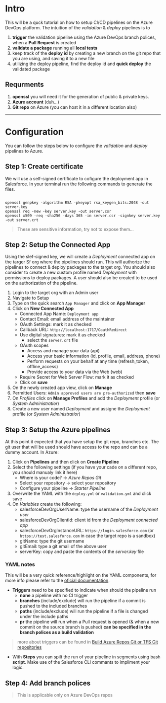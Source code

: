 # Intro

This will be a quck tutorial on how to setup CI/CD pipelines on the Azure DevOps platform. The intuition of the *validation* & *deploy* pipelines is to

1. **trigger** the validation pipeline using the Azure DevOps branch polices, when a **Pull Request** is created
2. **validate a package** running all **local tests**
3. keep track of the **deploy id** by creating a new branch on the git repo that you are using, and saving it to a new file
4. utilizing the deploy pipeline, find the deploy id and **quick deploy** the validated package

## Requrments

1. **openssl** you will need it for the generation of public & private keys.
2. **Azure account** (duh...)
3. **Git repo** on Azure (you can host it in a different location also)

___

# Configuration

You can follow the steps below to configure the *validation* and *deploy* pipelines to Azure.

## Step 1: Create certificate

We will use a self-signed certificate to cofigure the deployment app in Salesforce. In your terminal run the following commands to generate the files.

```shell

openssl genpkey -algorithm RSA -pkeyopt rsa_keygen_bits:2048 -out server.key
openssl req -new -key server.key -out server.csr
openssl x509 -req -sha256 -days 365 -in server.csr -signkey server.key -out server.crt
```

> These are sensitive information, try not to expose them...

## Step 2: Setup the Connected App

Using the slef-signed key, we will create a *Deployment* connected app on the targer Sf org where the pipelines should run. This will authorize the pipelines to connect & deploy packages to the target org. You should also consider to create a new custom profile named *Deployment* with permissions to deploy packages. A user should also be created to be used on the authorization of the pipeline.

1. Login to the target org with an Admin user
2. Navigate to Setup
3. Type on the quick search `App Manager` and click on **App Manager**
4. Click on **New Connected App**
   - Connected App Name: `Deployment app`
   - Contact Email: email address of the maintainer
   - OAuth Settings: mark it as checked
   - Callback URL: `http://localhost:1717/OauthRedirect`
   - Use digital signatures: mark it as checked
     - select the `server.crt` file
   - OAuth scopes
     - Access and manage your data (api)
     - Access your basic information (id, profile, email, address, phone)
     - Perform requests on your behalf at any time (refresh_token, offline_access)
     - Provide access to your data via the Web (web)
   - Require Secret for Web Server Flow: mark it as checked
   - Click on **save**
5. On the newly created app view, click on **Manage**
6. Permitted Users: `Admin approved users are pre-authorized` then **save**
7. On *Profiles* click on **Manage Profiles** and add the *Deployment* profile (or *System Administratior*)
8. Create a new user named *Deployment* and assigne the *Deployment* profile (or *System Administratior*)

## Step 3: Setup the Azure pipelines

At this point it expected that you have setup the git repo, branches etc. The git user that will be used should have access to the repo and can be a dummy account. In Azure:

1. Click on **Pipelines** and then click on **Create Pipeline**
2. Select the following settings (if you have your cade on a different repo, you should manualy link it here)
   - Where is your code? -> *Azure Repos Git*
   - Select your repository -> select your repository
   - Configure your pipeline -> *Starter Pipeline*
3. Overwrite the YAML with the `deploy.yml` or `validation.yml` and click save
4. On *Variables* create the following:
   - salesforceDevOrgUserName: type the username of the *Deployment user*
   - salesforceDevOrgClientId: client id from the *Deployment connected app*
   - salesforceDevOrgInstanceURL: `https://login.salesforce.com` (or `https://test.salesforce.com` in case the target repo is a sandbox)
   - gitName: type the git username
   - gitEmail: type a git email of the above user
   - serverKey: copy and paste the contents of the *server.key* file

### YAML notes

This will be a very quick reference/highlight on the YAML components, for more info please refer to the [oficial documentation](https://docs.microsoft.com/en-us/azure/devops/pipelines/?view=azure-devops).

- **Triggers** need to be specified to indicate when should the pipeline run
  - **none** a pipeline with no CI trigger
  - **branches** (include/exclude) will run the pipeline if a commit is pushed to the included branches
  - **paths** (include/exclude) will run the pipeline if a file is changed under the include paths
  - **pr** the pipeline will run when a Pull request is opened (& when a new commit on the source branch is pushed) **can be specified in the branch polices as a build validation**

> more about triggers can be found in [Build Azure Repos Git or TFS Git repositories](https://docs.microsoft.com/en-us/azure/devops/pipelines/repos/azure-repos-git?view=azure-devops&tabs=yaml#ci-triggers)

- With **Steps** you can spilt the run of your pipeline in segments using bash **script**. Make use of the Salesforce CLI commants to impliment your logic.

## Step 4: Add branch polices

> This is applicable only on Azure DevOps repos